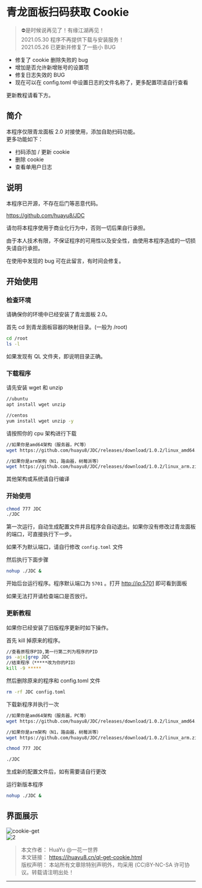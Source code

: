 # 青龙面板扫码获取 Cookie

> ⛔是时候说再见了！有缘江湖再见！  
> 2021.05.30 程序不再提供下载与安装服务！  
> 2021.05.26 已更新并修复了一些小 BUG  

* 修复了 cookie 删除失败的 bug
* 增加是否允许新增账号的设置项
* 修复日志失效的 BUG
* 现在可以在 config.toml 中设置日志的文件名称了，更多配置项请自行查看

更新教程请看下方。

## 简介

本程序仅限青龙面板 2.0 对接使用，添加自助扫码功能。  
更多功能如下：

* 扫码添加 / 更新 cookie
* 删除 cookie
* 查看单用户日志

## 说明

本程序已开源，不存在后门等恶意代码。

<https://github.com/huayu8/JDC>  

请勿将本程序使用于商业化行为中，否则一切后果自行承担。

由于本人技术有限，不保证程序的可用性以及安全性，由使用本程序造成的一切损失请自行承担。

在使用中发现的 bug 可在此留言，有时间会修复。

## 开始使用

### 检查环境

请确保你的环境中已经安装了青龙面板 2.0。

首先 cd 到青龙面板容器的映射目录。(一般为 /root)

```sh
cd /root
ls -l
```

如果发现有 QL 文件夹，即说明目录正确。

### 下载程序

请先安装 wget 和 unzip

```sh
//ubuntu
apt install wget unzip
```

```sh
//centos
yum install wget unzip -y
```

请按照你的 cpu 架构进行下载

```sh
//如果你是amd64架构（服务器，PC等）
wget https://github.com/huayu8/JDC/releases/download/1.0.2/linux_amd64.zip && unzip linux_amd64.zip
```

```sh
//如果你是arm架构（N1，路由器，树莓派等）
wget https://github.com/huayu8/JDC/releases/download/1.0.2/linux_arm.zip && unzip linux_arm.zip
```

其他架构或系统请自行编译

### 开始使用

```sh
chmod 777 JDC
./JDC
```

第一次运行，自动生成配置文件并且程序会自动退出。如果你没有修改过青龙面板的端口，可直接执行下一步。

如果不为默认端口，请自行修改 `config.toml` 文件

然后执行下面步骤

```sh
nohup ./JDC &
```

开始后台运行程序。程序默认端口为 `5701` 。打开 <http://ip:5701> 即可看到面板

如果无法打开请检查端口是否放行。

### 更新教程

如果你已经安装了旧版程序更新时如下操作。

首先 kill 掉原来的程序。

```sh
//查看原程序PID,第一行第二列为程序的PID
ps -ajx|grep JDC
//结束程序（*****改为你的PID）
kill -9 *****
```

然后删除原来的程序和 config.toml 文件

```sh
rm -rf JDC config.toml
```

下载新程序并执行一次

```sh
//如果你是amd64架构（服务器，PC等）
wget https://github.com/huayu8/JDC/releases/download/1.0.2/linux_amd64.zip && unzip linux_amd64.zip
```

```sh
//如果你是arm架构（N1，路由器，树莓派等）
wget https://github.com/huayu8/JDC/releases/download/1.0.2/linux_arm.zip && unzip linux_arm.zip
```

```sh
chmod 777 JDC

./JDC
```

生成新的配置文件后，如有需要请自行更改

运行新版本程序

```sh
nohup ./JDC &
```

## 界面展示

![cookie-get][cookie-get]  
![2][2]

> 本文作者： HuaYu @一花一世界  
> 本文链接： <https://ihuayu8.cn/ql-get-cookie.html>  
> 版权声明： 本站所有文章除特别声明外，均采用 (CC)BY-NC-SA 许可协议。转载请注明出处！

--------------------
[cookie-get]:https://github.com/Oreomeow/VIP/blob/main/Icons/qinglong/JDC/cookie-get.png
[2]:https://github.com/Oreomeow/VIP/blob/main/Icons/qinglong/JDC/2.png
